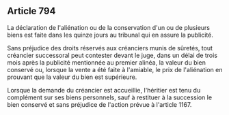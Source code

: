 Article 794
----
La déclaration de l'aliénation ou de la conservation d'un ou de plusieurs biens
est faite dans les quinze jours au tribunal qui en assure la publicité.

Sans préjudice des droits réservés aux créanciers munis de sûretés, tout
créancier successoral peut contester devant le juge, dans un délai de trois mois
après la publicité mentionnée au premier alinéa, la valeur du bien conservé ou,
lorsque la vente a été faite à l'amiable, le prix de l'aliénation en prouvant
que la valeur du bien est supérieure.

Lorsque la demande du créancier est accueillie, l'héritier est tenu du
complément sur ses biens personnels, sauf à restituer à la succession le bien
conservé et sans préjudice de l'action prévue à l'article 1167.
